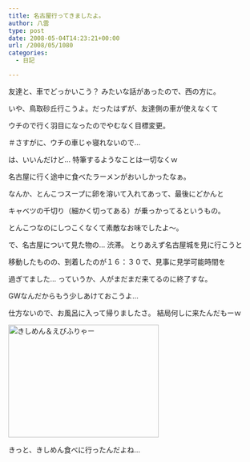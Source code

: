 ```yaml
---
title: 名古屋行ってきましたよ。
author: 八雲
type: post
date: 2008-05-04T14:23:21+00:00
url: /2008/05/1080
categories:
  - 日記

---
```

友達と、車でどっかいこう？ みたいな話があったので、西の方に。
  
いや、鳥取砂丘行こうよ。だったはずが、友達側の車が使えなくて
  
ウチので行く羽目になったのでやむなく目標変更。
  
＃さすがに、ウチの車じゃ寝れないので…

は、いいんだけど… 特筆するようなことは一切なくｗ
  
名古屋に行く途中に食べたラーメンがおいしかったなぁ。
  
なんか、とんこつスープに卵を溶いて入れてあって、最後にどかんと
  
キャベツの千切り（細かく切ってある）が乗っかってるというもの。
  
とんこつなのにしつこくなくて素敵なお味でしたよ～。

で、名古屋について見た物の… 渋滞。 とりあえず名古屋城を見に行こうと
  
移動したものの、到着したのが１６：３０で、見事に見学可能時間を
  
過ぎてました… っていうか、人がまだまだ来てるのに終了すな。
  
GWなんだからもう少しあけておこうよ…

仕方ないので、お風呂に入って帰りましたさ。 結局何しに来たんだもーｗ
  
[<img src="https://obs.maoh.company/yakumoblog/2018/07/ca3901641-300x225.png" alt="きしめん＆えびふりゃー" title="きしめん＆えびふりゃー" width="300" height="225" class="alignnone size-medium wp-image-1082" />][1]

きっと、きしめん食べに行ったんだよね…

 [1]: http://201002169486.tmp.que.ne.jp/wp-content/uploads/2008/05/ca3901641.png